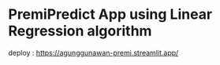 # PremiPredict App using Linear Regression algorithm

deploy : https://agunggunawan-premi.streamlit.app/
